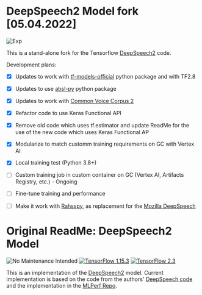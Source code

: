 # DeepSpeech2 Model fork [05.04.2022]
![Exp](https://img.shields.io/badge/Fork-experimental-orange.svg)

This is a stand-alone fork for the Tensorflow [DeepSpeech2](https://github.com/tensorflow/models/tree/master/research/deep_speech) code.

Development plans:

- [x] Updates to work with [tf-models-official](https://pypi.org/project/tf-models-official/) python package and with TF2.8
- [x] Updates to use [absl-py](https://abseil.io/docs/python/) python package
- [x] Updates to work with [Common Voice Corpus 2](https://commonvoice.mozilla.org/en/datasets) 
- [x] Refactor code to use Keras Functional API
- [x] Remove old code which uses tf.estimator and update ReadMe for the use of the new code which uses Keras Functional AP
- [x] Modularize to match customm training requirements on GC with Vertex AI
- [x] Local training test (Python 3.8+)
- [ ] Custom training job in custom container on GC (Vertex AI, Artifacts Registry, etc.) - Ongoing
- [ ] Fine-tune training and performance
- [ ] Make it work with [Rahsspy](https://github.com/rhasspy/rhasspy), as replacement for the [Mozilla DeepSpeech](https://github.com/mozilla/DeepSpeech)




# Original ReadMe: DeepSpeech2 Model

![No Maintenance Intended](https://img.shields.io/badge/No%20Maintenance%20Intended-%E2%9C%95-red.svg)
[![TensorFlow 1.15.3](https://img.shields.io/badge/TensorFlow-1.15.3-FF6F00?logo=tensorflow)](https://github.com/tensorflow/tensorflow/releases/tag/v1.15.3)
[![TensorFlow 2.3](https://img.shields.io/badge/TensorFlow-2.3-FF6F00?logo=tensorflow)](https://github.com/tensorflow/tensorflow/releases/tag/v2.3.0)

This is an implementation of the [DeepSpeech2](https://arxiv.org/pdf/1512.02595.pdf) model. Current implementation is based on the code from the authors' [DeepSpeech code](https://github.com/PaddlePaddle/DeepSpeech) and the implementation in the [MLPerf Repo](https://github.com/mlperf/reference/tree/master/speech_recognition).

